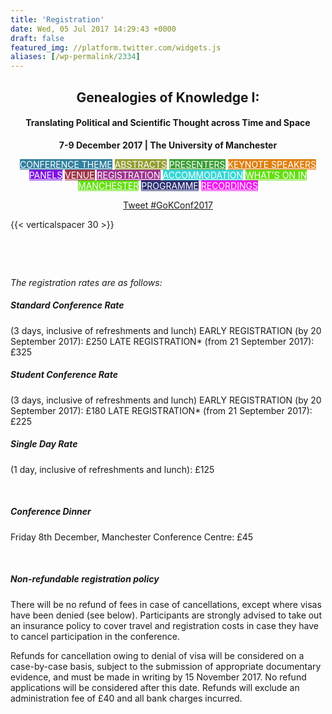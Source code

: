 ```yaml
---
title: 'Registration'
date: Wed, 05 Jul 2017 14:29:43 +0000
draft: false
featured_img: //platform.twitter.com/widgets.js
aliases: [/wp-permalink/2334]
---
```


<div class="entry-post"><h2 id="top" style="text-align: center;">Genealogies of Knowledge I:</h2>
<h4 style="text-align: center;">Translating Political and Scientific Thought across Time and Space</h4>
<p style="text-align: center;"><strong>7-9 December 2017 | The University of Manchester</strong></p>
<p style="text-align: center;"><a class="fasc-button fasc-size-small fasc-type-flat fasc-rounded-medium fasc-ico-before dashicons-admin-site fasc-style-bold" style="background-color: #33809e; color: #ffffff;" href="http://genealogiesofknowledge.net/gok2017conference/">CONFERENCE THEME</a> <a class="fasc-button fasc-size-small fasc-type-flat fasc-rounded-medium fasc-ico-before dashicons-admin-comments fasc-style-bold" style="background-color: #959e33; color: #ffffff;" href="http://genealogiesofknowledge.net/gok2017conference/abstracts/">ABSTRACTS</a> <a class="fasc-button fasc-size-small fasc-type-flat fasc-rounded-medium fasc-ico-before dashicons-groups fasc-style-bold" style="background-color: #3a9e33; color: #ffffff;" href="http://genealogiesofknowledge.net/gok2017conference/presenters/">PRESENTERS</a> <a class="fasc-button fasc-size-small fasc-type-flat fasc-rounded-medium fasc-ico-before dashicons-admin-users fasc-style-bold" style="background-color: #e08012; color: #ffffff;" href="http://genealogiesofknowledge.net/keynote-speakers/">KEYNOTE SPEAKERS</a> <a class="fasc-button fasc-size-small fasc-type-flat fasc-rounded-medium fasc-ico-before dashicons-images-alt fasc-style-bold" style="background-color: #8012e0; color: #ffffff;" href="http://genealogiesofknowledge.net/panels/">PANELS</a>
<a class="fasc-button fasc-size-small fasc-type-flat fasc-rounded-medium fasc-ico-before dashicons-admin-home fasc-style-bold" style="background-color: #9e3343; color: #ffffff;" href="http://genealogiesofknowledge.net/venue/">VENUE</a> <a class="fasc-button fasc-size-small fasc-type-flat fasc-rounded-medium fasc-ico-before dashicons-star-empty fasc-style-bold" style="background-color: #9e3390; color: #ffffff;" href="http://genealogiesofknowledge.net/registration/">REGISTRATION</a> <a class="fasc-button fasc-size-small fasc-type-flat fasc-rounded-medium fasc-ico-before dashicons-admin-network fasc-style-bold" style="background-color: #36d6d6; color: #ffffff;" href="http://genealogiesofknowledge.net/accommodation/">ACCOMMODATION</a> <a class="fasc-button fasc-size-small fasc-type-flat fasc-rounded-medium fasc-ico-before dashicons-camera fasc-style-bold" style="background-color: #64e012; color: #ffffff;" href="http://genealogiesofknowledge.net/whats-on-in-manchester/">WHAT'S ON IN MANCHESTER</a>
<a class="fasc-button fasc-size-small fasc-type-flat fasc-rounded-medium fasc-ico-before dashicons-list-view fasc-style-bold" style="background-color: #2d3173; color: #ffffff;" href="http://genealogiesofknowledge.net/gok2017conference/programme/">PROGRAMME</a>&nbsp;<a class="fasc-button fasc-size-small fasc-type-flat fasc-rounded-medium fasc-ico-before dashicons-format-video fasc-style-bold" style="background-color: #f218f2; color: #ffffff;" href="http://genealogiesofknowledge.net/events/gok2017conference/video-recordings/">RECORDINGS</a></p>
<p style="text-align: center;"><a class="twitter-hashtag-button" href="https://twitter.com/intent/tweet?button_hashtag=GoKConf2017" data-show-count="false">Tweet #GoKConf2017</a><script async="" src="//platform.twitter.com/widgets.js" charset="utf-8"></script></p>
{{< verticalspacer 30 >}}
<p style="text-align: left;">&nbsp;</p>
&nbsp;

<em>The registration rates are as follows:</em>
<h5>Standard Conference Rate</h5>
(3 days, inclusive of refreshments and lunch)
EARLY REGISTRATION (by 20 September 2017): £250
LATE REGISTRATION* (from 21 September 2017): £325
<h5>Student Conference Rate</h5>
(3 days, inclusive of refreshments and lunch)
EARLY REGISTRATION (by 20 September 2017): £180
LATE REGISTRATION* (from 21 September 2017): £225
<h5>Single Day Rate</h5>
(1 day, inclusive of refreshments and lunch): £125

&nbsp;
<h5>Conference Dinner</h5>
Friday 8th December, Manchester Conference Centre: £45

&nbsp;
<h5>Non-refundable registration policy</h5>
There will be no refund of fees in case of cancellations, except where visas have been denied (see below). Participants are strongly advised to take out an insurance policy to cover travel and registration costs in case they have to cancel participation in the conference.

Refunds for cancellation owing to denial of visa will be considered on a case-by-case basis, subject to the submission of appropriate documentary evidence, and must be made in writing by 15 November 2017. No refund applications will be considered after this date. Refunds will exclude an administration fee of £40 and all bank charges incurred.</div>